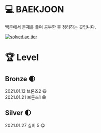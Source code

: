 # :computer: BAEKJOON
백준에서 문제를 풀며 공부한 후 정리하는 곳입니다.

[![solved.ac tier](http://mazassumnida.wtf/api/generate_badge?boj=gks3066)](https://solved.ac/gks3066)

# :trophy: Level
## Bronze :waxing_crescent_moon:
2021.01.12 브론즈2 :satisfied:  
2021.01.21 브론즈1 :satisfied:

## Silver :first_quarter_moon:
2021.01.27 실버 5 :yum:
